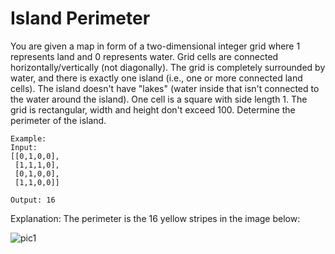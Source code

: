 # Island Perimeter

You are given a map in form of a two-dimensional integer grid where 1 represents land and 0 represents water.
Grid cells are connected horizontally/vertically (not diagonally). The grid is completely surrounded by water, and there is exactly one island (i.e., one or more connected land cells).
The island doesn't have "lakes" (water inside that isn't connected to the water around the island). One cell is a square with side length 1. The grid is rectangular, width and height don't exceed 100. Determine the perimeter of the island.
```
Example:
Input:
[[0,1,0,0],
 [1,1,1,0],
 [0,1,0,0],
 [1,1,0,0]]

Output: 16
```
Explanation: The perimeter is the 16 yellow stripes in the image below:

![pic1](island.png)




